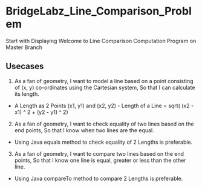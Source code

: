 # BridgeLabz_Line_Comparison_Problem
Start with Displaying Welcome to Line Comparison Computation Program on Master Branch
## Usecases
1. As a fan of geometry, I want to model a line based on a point consisting of (x, y) co-ordinates using the Cartesian system, So that I can calculate its length.
  - A Length as 2 Points (x1, y1) and (x2, y2) - Length of a Line = sqrt( (x2 - x1) ^ 2 + (y2 - y1) ^ 2)
2. As a fan of geometry, I want to check equality of two lines based on the end points, So that I know when two lines are the equal. 
  - Using Java equals method to check equality of 2 Lengths is preferable.
3. As a fan of geometry, I want to compare two lines based on the end points, So that I know one line is equal, greater or less than the other line. 
  - Using Java compareTo method to compare 2 Lengths is preferable.
